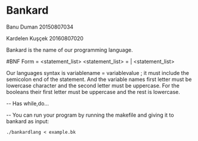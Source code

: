 # Bankard

Banu Duman 20150807034

Kardelen Kuşçek 20160807020


Bankard is the name of our programming language.



#BNF Form
<program> = <statement_list>
    <statement_list> = <statement> | <statement_list>
        
    



Our languages syntax is variablename = variablevalue ; it must include the semicolon end of the statement.
And the variable names first letter must be lowercase character and the second letter must be uppercase.
For the booleans their first letter must be uppercase and the rest is lowercase.

-- Has while,do...


-- You can run your program by running the makefile and giving it to bankard as input:

    ./bankardlang < example.bk
